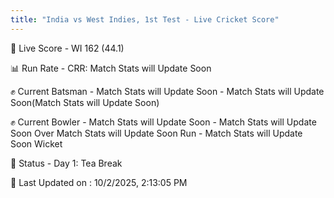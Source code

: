```yaml
---
title: "India vs West Indies, 1st Test - Live Cricket Score"
---
```


🔴 Live Score - WI 162 (44.1)  

📊 Run Rate - CRR: Match Stats will Update Soon  

✊ Current Batsman - Match Stats will Update Soon - Match Stats will Update Soon(Match Stats will Update Soon)  

✊ Current Bowler - Match Stats will Update Soon - Match Stats will Update Soon Over Match Stats will Update Soon Run - Match Stats will Update Soon Wicket  

📑 Status - Day 1: Tea Break

📝 Last Updated on : 10/2/2025, 2:13:05 PM  

